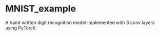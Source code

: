# MNIST_example
A hand written digit recognition model implemented with 3 conv layers using PyTorch.
